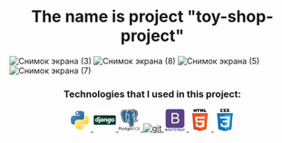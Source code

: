<h1 align="center"> The name is project "toy-shop-project" </h1>

![Снимок экрана (3)](https://user-images.githubusercontent.com/91189823/137213378-d3d233a2-41d0-41f5-b72a-5b73efa52091.png)
![Снимок экрана (8)](https://user-images.githubusercontent.com/80538140/137214163-15b0bef0-8752-4d71-8a18-1f5e34eb68f3.png)
![Снимок экрана (5)](https://user-images.githubusercontent.com/80538140/137213705-22c0c6af-8e68-47aa-9750-51a0b39e679d.png)
![Снимок экрана (7)](https://user-images.githubusercontent.com/80538140/137213741-ee620de7-ca76-484d-afd8-4713cbec6a7f.png)




<h3 align="center">Technologies that I used in this project:</h3>
<p align="center"><a href="https://www.python.org" target="_blank"> <img src="https://raw.githubusercontent.com/devicons/devicon/master/icons/python/python-original.svg" alt="python" width="40" height="40"/> </a> <a href="https://www.djangoproject.com/" target="_blank"> <img src="https://raw.githubusercontent.com/devicons/devicon/master/icons/django/django-original.svg" alt="django" width="40" height="40"/> </a> <a href="https://www.postgresql.org" target="_blank"> <img src="https://raw.githubusercontent.com/devicons/devicon/master/icons/postgresql/postgresql-original-wordmark.svg" alt="postgresql" width="40" height="40"/> </a> <a href="https://git-scm.com/" target="_blank"> <img src="https://www.vectorlogo.zone/logos/git-scm/git-scm-icon.svg" alt="git" width="40" height="40"/> </a>  <a href="https://getbootstrap.com" target="_blank"> <img src="https://raw.githubusercontent.com/devicons/devicon/master/icons/bootstrap/bootstrap-plain-wordmark.svg" alt="bootstrap" width="40" height="40"/> </a> <a href="https://www.w3.org/html/" target="_blank"> <img src="https://raw.githubusercontent.com/devicons/devicon/master/icons/html5/html5-original-wordmark.svg" alt="html5" width="40" height="40"/> </a> <a href="https://www.w3schools.com/css/" target="_blank"> <img src="https://raw.githubusercontent.com/devicons/devicon/master/icons/css3/css3-original-wordmark.svg" alt="css3" width="40" height="40"/> </a> </p>